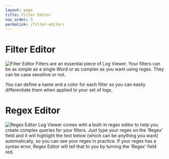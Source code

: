 ```yaml
---
layout: page
title: Filter Editor
nav_order: 3
permalink: /filter-editor/
---
```


# Filter Editor
![Filter Editor](../images/filter-editor.png)
Filters are an essential piece of Log Viewer. Your filters can be as simple as a single Word or as complex as you want using regex. They can be case sensitive or not.

You can define a name and a color for each filter so you can easily differentiate them when applied to your set of logs.

# Regex Editor
![Regex Editor](../images/regex-editor.png)
Log Viewer comes with a built-in regex editor to help you create complex queries for your filters. Just type your regex on the ‘Regex’ field and it will highlight the text below (which can be anything you want) automatically, so you can see your regex in practice. If your regex has a syntax error, Regex Editor will tell that to you by turning the ‘Regex’ field red.